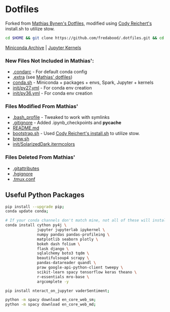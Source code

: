 # Dotfiles

Forked from [Mathias Bynen's Dotfiles](https://github.com/mathiasbynens/dotfiles), modified using [Cody Reichert's](https://github.com/CodyReichert/dotfiles) install.sh to utilize stow.

```bash
cd $HOME && git clone https://github.com/fredabood/.dotfiles.git && cd .dotfiles && bash bootstrap.sh;
```

[Miniconda Archive](https://repo.continuum.io/miniconda/) | [Jupyter Kernels](https://github.com/jupyter/jupyter/wiki/Jupyter-kernels)


### New Files Not Included in Mathias':
* [.condarc](./conda/.condarc) - For default conda config
* [.extra](./bash/.extra) (see [Mathias' dotfiles](https://github.com/mathiasbynens/dotfiles))
* [conda.sh](./conda.sh) - Miniconda + packages + envs, Spark, Jupyter + kernels
* [init/py27.yml](./bash/init/py27.yml) - For conda env creation
* [init/py36.yml](./bash/init/py36.yml) - For conda env creation

### Files Modified From Mathias'
* [.bash_profile](./bash/.bash_profile) - Tweaked to work with symlinks
* [.gitignore](./.gitignore) - Added .ipynb_checkpoints and __pycache__
* [README.md](./README.md)
* [bootstrap.sh](./bootstrap.sh) - Used [Cody Reichert's install.sh](https://github.com/CodyReichert/dotfiles/blob/master/install.sh) to utilize stow.
* [brew.sh](./brew.sh)
* [init/SolarizedDark.itermcolors](./init/SolarizedDark.itermcolors)

### Files Deleted From Mathias'
* [.gitattributes](./.gitattributes)
* [.hgignore](./.hgignore)
* [.tmux.conf](./.tmux.conf)

## Useful Python Packages
```bash
pip install --upgrade pip;
conda update conda;

# If your conda channels don't match mine, not all of these will install with conda.
conda install cython py4j \
              jupyter jupyterlab ipykernel \
              numpy pandas pandas-profileing \
              matplotlib seaborn plotly \
              bokeh dash folium \
              flask django \
              sqlalchemy boto3 tqdm \
              beautifulsoup4 scrapy \
              pandas-datareader quandl \
              praw google-api-python-client tweepy \
              scikit-learn spacy tensorflow keras theano \
              r-essentials mro-base \
              argcomplete -y

pip install nteract_on_jupyter vaderSentiment;

python -m spacy download en_core_web_sm;
python -m spacy download en_core_web_md;
```
